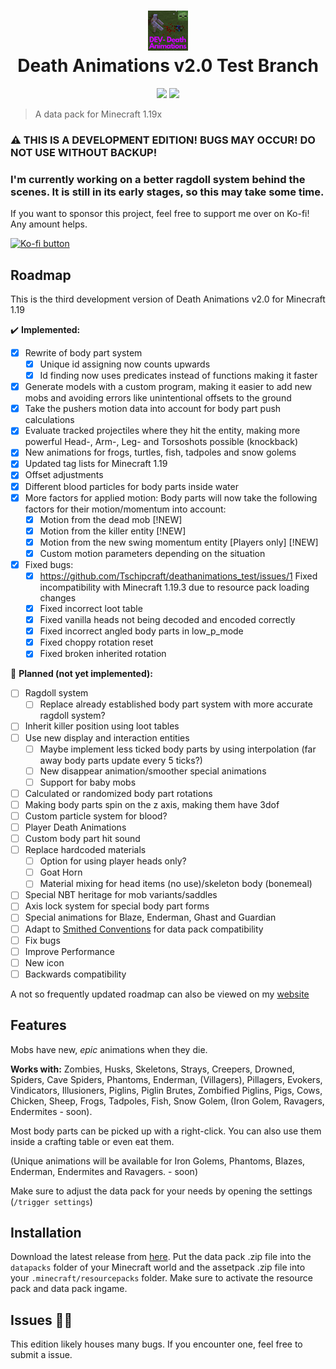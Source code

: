 <h1 align="center">
  <img src="/pack.png" width="64" height="64"><br/>
  Death Animations v2.0 Test Branch
</h1>
<p align="center">
  <a href="https://github.com/Tschipcraft/deathanimations_test/stargazers"><img src="https://img.shields.io/github/stars/Tschipcraft/deathanimations_test?style=for-the-badge&colorB=d100ff"></a>
  <a href="https://github.com/Tschipcraft/deathanimations_test/releases/latest"><img src="https://img.shields.io/github/downloads/Tschipcraft/deathanimations_test/total?logo=github&style=for-the-badge&colorB=d100ff"></a>
</p>

> A data pack for Minecraft 1.19x

### ⚠ THIS IS A DEVELOPMENT EDITION! BUGS MAY OCCUR! DO NOT USE WITHOUT BACKUP!

### I'm currently working on a better ragdoll system behind the scenes. It is still in its early stages, so this may take some time.

If you want to sponsor this project, feel free to support me over on Ko-fi! Any amount helps.

<a href="https://ko-fi.com/tschipcraft">
<img width="250px" height="40px" title="Support me on Ko-fi to help me keep making epic stuff!" alt="Ko-fi button" src="https://storage.ko-fi.com/cdn/brandasset/kofi_button_red.png">
</a>


## Roadmap

This is the third development version of Death Animations v2.0 for Minecraft 1.19

✔️ **Implemented:**
- [x] Rewrite of body part system
  - [x] Unique id assigning now counts upwards
  - [x] Id finding now uses predicates instead of functions making it faster
- [x] Generate models with a custom program, making it easier to add new mobs and avoiding errors like unintentional offsets to the ground
- [x] Take the pushers motion data into account for body part push calculations
- [x] Evaluate tracked projectiles where they hit the entity, making more powerful Head-, Arm-, Leg- and Torsoshots possible (knockback)
- [x] New animations for frogs, turtles, fish, tadpoles and snow golems
- [x] Updated tag lists for Minecraft 1.19
- [x] Offset adjustments
- [x] Different blood particles for body parts inside water
- [x] More factors for applied motion:
    Body parts will now take the following factors for their motion/momentum into account:
  - [x] Motion from the dead mob [!NEW]
  - [x] Motion from the killer entity [!NEW]
  - [x] Motion from the new swing momentum entity [Players only] [!NEW]
  - [x] Custom motion parameters depending on the situation
- [x] Fixed bugs:
  - [x] https://github.com/Tschipcraft/deathanimations_test/issues/1 Fixed incompatibility with Minecraft 1.19.3 due to resource pack loading changes
  - [x] Fixed incorrect loot table
  - [x] Fixed vanilla heads not being decoded and encoded correctly
  - [x] Fixed incorrect angled body parts in low_p_mode
  - [x] Fixed choppy rotation reset
  - [x] Fixed broken inherited rotation

📜 **Planned (not yet implemented):**
- [ ] Ragdoll system
  - [ ] Replace already established body part system with more accurate ragdoll system?
- [ ] Inherit killer position using loot tables
- [ ] Use new display and interaction entities
  - [ ] Maybe implement less ticked body parts by using interpolation (far away body parts update every 5 ticks?)
  - [ ] New disappear animation/smoother special animations
  - [ ] Support for baby mobs
- [ ] Calculated or randomized body part rotations
- [ ] Making body parts spin on the z axis, making them have 3dof
- [ ] Custom particle system for blood?
- [ ] Player Death Animations
- [ ] Custom body part hit sound
- [ ] Replace hardcoded materials
  - [ ] Option for using player heads only?
  - [ ] Goat Horn
  - [ ] Material mixing for head items (no use)/skeleton body (bonemeal)
- [ ] Special NBT heritage for mob variants/saddles
- [ ] Axis lock system for special body part forms
- [ ] Special animations for Blaze, Enderman, Ghast and Guardian
- [ ] Adapt to [Smithed Conventions](https://wiki.smithed.dev/conventions/) for data pack compatibility
- [ ] Fix bugs
- [ ] Improve Performance
- [ ] New icon
- [ ] Backwards compatibility

A not so frequently updated roadmap can also be viewed on my [website](https://tschipcraft.ddns.net/en/deathanimations-experimental.html)


## Features

Mobs have new, _epic_ animations when they die.

**Works with:**
Zombies, Husks, Skeletons, Strays, Creepers, Drowned, Spiders, Cave Spiders, Phantoms, Enderman, (Villagers), Pillagers, Evokers, Vindicators, Illusioners, Piglins, Piglin Brutes, Zombified Piglins, Pigs, Cows, Chicken, Sheep, Frogs, Tadpoles, Fish, Snow Golem, (Iron Golem, Ravagers, Endermites - soon).

Most body parts can be picked up with a right-click.
You can also use them inside a crafting table or even eat them.

(Unique animations will be available for Iron Golems, Phantoms, Blazes, Enderman, Endermites and Ravagers. - soon)

Make sure to adjust the data pack for your needs by opening the settings (`/trigger settings`)


## Installation

Download the latest release from [here](https://github.com/Tschipcraft/deathanimations_test/releases/latest). Put the data pack .zip file into the `datapacks` folder of your Minecraft world and the assetpack .zip file into your `.minecraft/resourcepacks` folder. Make sure to activate the resource pack and data pack ingame.


## Issues 🐱‍👤

This edition likely houses many bugs. If you encounter one, feel free to submit a issue.
